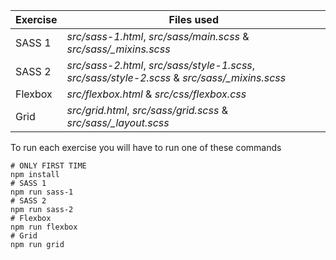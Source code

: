 | Exercise | Files used |
| -------- | ---------- |
| SASS 1   | *src/sass-1.html*, *src/sass/main.scss* & *src/sass/_mixins.scss* |
| SASS 2   | *src/sass-2.html*, *src/sass/style-1.scss*, *src/sass/style-2.scss* & *src/sass/_mixins.scss* |
| Flexbox  | *src/flexbox.html* & *src/css/flexbox.css* |
| Grid     | *src/grid.html*, *src/sass/grid.scss* & *src/sass/_layout.scss* |

To run each exercise you will have to run one of these commands
```
# ONLY FIRST TIME
npm install
# SASS 1
npm run sass-1
# SASS 2
npm run sass-2
# Flexbox
npm run flexbox
# Grid
npm run grid
```